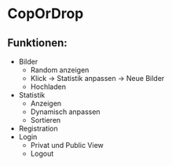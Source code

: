 # CopOrDrop
## Funktionen:
- Bilder
  - Random anzeigen
  - Klick -> Statistik anpassen -> Neue Bilder
  - Hochladen
- Statistik
  - Anzeigen
  - Dynamisch anpassen
  - Sortieren
- Registration
- Login
  - Privat und Public View
  - Logout